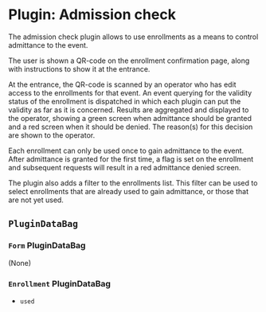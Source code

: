 # Plugin: Admission check

The admission check plugin allows to use enrollments as a means to control admittance to the event.

The user is shown a QR-code on the enrollment confirmation page, along with instructions to show it at the entrance.

At the entrance, the QR-code is scanned by an operator who has edit access to the enrollments for that event.
An event querying for the validity status of the enrollment is dispatched in which each plugin can put the validity as
far as it is concerned. Results are aggregated and displayed to the operator, showing a green screen when admittance should
be granted and a red screen when it should be denied. The reason(s) for this decision are shown to the operator.

Each enrollment can only be used once to gain admittance to the event. After admittance is granted for the first time,
a flag is set on the enrollment and subsequent requests will result in a red admittance denied screen. 

The plugin also adds a filter to the enrollments list. This filter can be used to select enrollments that are already
used to gain admittance, or those that are not yet used.

## `PluginDataBag`

### `Form` PluginDataBag

(None)

### `Enrollment` PluginDataBag

 * `used`
